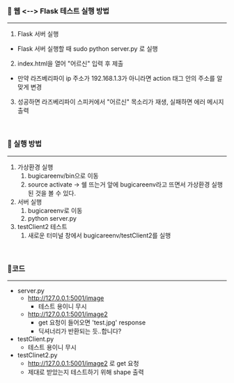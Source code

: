### 🌷 웹 <--> Flask 테스트 실행 방법

------
1. Flask 서버 실행
- Flask 서버 실행할 때 sudo python server.py 로 실행
2. index.html을 열어 "어르신" 입력 후 제출
- 만약 라즈베리파이 ip 주소가 192.168.1.3가 아니라면 action 태그 안의 주소를 알맞게 변경
3. 성공하면 라즈베리파이 스피커에서 "어르신" 목소리가 재생, 실패하면 에러 메시지 출력

</br>

### 🍒 실행 방법

------

1. 가상환경 실행
   1. bugicareenv/bin으로 이동
   2. source activate -> 쉘 뜨는거 앞에 bugicareenv라고 뜨면서 가상환경 실행된 것을 볼 수 있다.
2. 서버 실행
   1. bugicareenv로 이동
   2. python server.py
3. testClient2 테스트
   1. 새로운 터미널 창에서 bugicareenv/testClient2를 실행

</br>

### 📍코드

------

- server.py
  - http://127.0.0.1:5001/image
    - 테스트 용이니 무시
  - http://127.0.0.1:5001/image2
    - get 요청이 들어오면 'test.jpg' response
    - 딕셔너리가 반환되는 듯..합니다?
- testClient.py
  - 테스트 용이니 무시
- testClinet2.py
  - http://127.0.0.1:5001/image2 로 get 요청
  - 제대로 받았는지 테스트하기 위해 shape 출력
